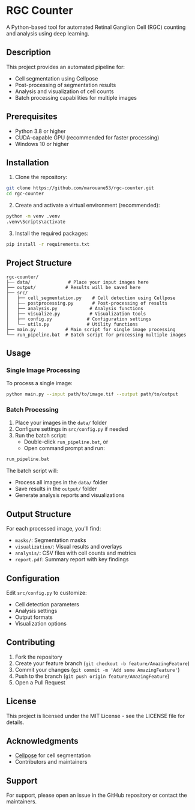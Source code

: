 # RGC Counter

A Python-based tool for automated Retinal Ganglion Cell (RGC) counting and analysis using deep learning.

## Description

This project provides an automated pipeline for:
- Cell segmentation using Cellpose
- Post-processing of segmentation results
- Analysis and visualization of cell counts
- Batch processing capabilities for multiple images

## Prerequisites

- Python 3.8 or higher
- CUDA-capable GPU (recommended for faster processing)
- Windows 10 or higher

## Installation

1. Clone the repository:
```bash
git clone https://github.com/marouane53/rgc-counter.git
cd rgc-counter
```

2. Create and activate a virtual environment (recommended):
```bash
python -m venv .venv
.venv\Scripts\activate
```

3. Install the required packages:
```bash
pip install -r requirements.txt
```

## Project Structure

```
rgc-counter/
├── data/              # Place your input images here
├── output/           # Results will be saved here
├── src/
│   ├── cell_segmentation.py    # Cell detection using Cellpose
│   ├── postprocessing.py       # Post-processing of results
│   ├── analysis.py            # Analysis functions
│   ├── visualize.py           # Visualization tools
│   ├── config.py             # Configuration settings
│   └── utils.py              # Utility functions
├── main.py           # Main script for single image processing
└── run_pipeline.bat  # Batch script for processing multiple images
```

## Usage

### Single Image Processing

To process a single image:

```bash
python main.py --input path/to/image.tif --output path/to/output
```

### Batch Processing

1. Place your images in the `data/` folder
2. Configure settings in `src/config.py` if needed
3. Run the batch script:
   - Double-click `run_pipeline.bat`, or
   - Open command prompt and run:
```bash
run_pipeline.bat
```

The batch script will:
- Process all images in the `data/` folder
- Save results in the `output/` folder
- Generate analysis reports and visualizations

## Output Structure

For each processed image, you'll find:
- `masks/`: Segmentation masks
- `visualization/`: Visual results and overlays
- `analysis/`: CSV files with cell counts and metrics
- `report.pdf`: Summary report with key findings

## Configuration

Edit `src/config.py` to customize:
- Cell detection parameters
- Analysis settings
- Output formats
- Visualization options

## Contributing

1. Fork the repository
2. Create your feature branch (`git checkout -b feature/AmazingFeature`)
3. Commit your changes (`git commit -m 'Add some AmazingFeature'`)
4. Push to the branch (`git push origin feature/AmazingFeature`)
5. Open a Pull Request

## License

This project is licensed under the MIT License - see the LICENSE file for details.

## Acknowledgments

- [Cellpose](https://github.com/mouseland/cellpose) for cell segmentation
- Contributors and maintainers

## Support

For support, please open an issue in the GitHub repository or contact the maintainers.
